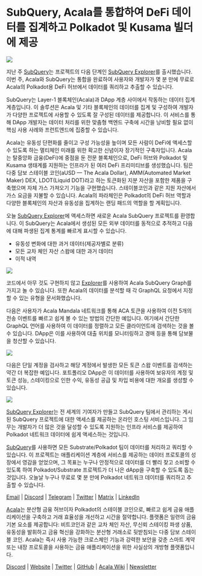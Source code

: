 # SubQuery, Acala를 통합하여 DeFi 데이터를 집계하고 Polkadot 및 Kusama 빌더에 제공

![](https://miro.medium.com/max/1400/1*cg4kJs0WEcyPP73EAtHomA.png)

지난 주 [SubQuery](https://www.subquery.network/)는 프로젝트의 다음 단계인 [SubQuery Explorer](https://explorer.subquery.network/)를 출시했습니다. 이번 주, Acala와 SubQuery는 통합을 완료하여 사용자와 개발자가 몇 분 만에 무료로 Acala의 Polkadot용 DeFi 허브에서 데이터를 쿼리하고 추출할 수 있습니다.

SubQuery는 Layer-1 블록체인(Acala)과 DApp 계층 사이에서 작동하는 데이터 집계 계층입니다. 이 솔루션은 Acala 및 기타 블록체인의 데이터를 집계 및 구성하여 개발자가 다양한 프로젝트에 사용할 수 있도록 잘 구성된 데이터를 제공합니다. 이 서비스를 통해 DApp 개발자는 데이터 처리를 위한 맞춤형 백엔드 구축에 시간을 낭비할 필요 없이 핵심 사용 사례와 프런트엔드에 집중할 수 있습니다.

Acala는 유동성 단편화를 줄이고 구성 가능성을 높이며 모든 사람이 DeFi에 액세스할 수 있도록 하는 멀티체인 미래를 위한 확고한 신념이자 장기적인 구축자입니다. Acala는 탈중앙화 금융(DeFi)에 중점을 둔 전문 블록체인으로, DeFi 허브와 Polkadot 및 Kusama 생태계를 지원하는 인프라가 된 여러 DeFi 프리미티브를 생성했습니다. 팀은 다중 담보 스테이블 코인(aUSD — The Acala Dollar), AMM(Automated Market Maker) DEX, LDOT(Liquid DOT)라고 하는 토큰화된 지분 자산을 포함한 제품을 구축했으며 자체 가스 가져오기 기능을 구현했습니다. 스테이블코인과 같은 지원 자산에서 가스 요금을 지불할 수 있습니다. Acala의 파라체인은 Polkadot의 DeFi 허브 역할과 다양한 블록체인의 자산과 유동성을 집계하는 랜딩 패드의 역할을 할 계획입니다.

오늘 [SubQuery Explorer](https://explorer.subquery.network/)에 액세스하면 새로운 Acala SubQuery 프로젝트를 환영합니다. 이 SubQuery는 Acala에서 생성된 모든 외부 데이터를 동적으로 추적하고 다음에 대해 파생된 집계 통계를 빠르게 표시할 수 있습니다.

-   유동성 변화에 대한 과거 데이터(제공자별로 분류)
-   모든 교차 체인 자산 스왑에 대한 과거 데이터
-   이적 내역

![](https://miro.medium.com/max/1400/0*sXPljA1RE754fuDQ)

코드에서 아무 것도 구현하지 않고 [Explorer](https://explorer.subquery.network/)를 사용하여 Acala SubQuery Graph를 가지고 놀 수 있습니다. 또한 Acala의 데이터를 분석할 때 각 GraphQL 요청에서 지정할 수 있는 유형을 문서화했습니다.

다음은 사용자가 Acala Mandala 네트워크를 통해 ACA 토큰을 사용하여 이전 5개의 전송 이벤트를 빠르고 쉽게 볼 수 있는 방법의 간단한 예입니다. 여기에서 간단한 GraphQL 언어를 사용하여 이 데이터를 정렬하고 모든 클라이언트에 검색하는 것을 볼 수 있습니다. DApp은 이를 사용하여 대출 위치를 모니터링하고 경매 등을 통해 담보물을 청산할 수 있습니다.

![](https://miro.medium.com/max/1400/0*zlxPf2tz8DVX95kY)

다음은 단일 계정을 검사하고 해당 계정에서 발생한 모든 토큰 스왑 이벤트를 검색하는 약간 더 복잡한 예입니다. 포트폴리오 DApp은 이 데이터를 사용하여 보유자의 계정 및 토큰 성능, 스테이킹으로 인한 수익, 유동성 공급 및 차입 비용에 대한 개요를 생성할 수 있습니다.

![](https://miro.medium.com/max/1400/0*hdTbn41vDvIYuv3_)

[SubQuery Explorer](https://explorer.subquery.network/)는 전 세계의 기여자가 만들고 SubQuery 팀에서 관리하는 게시된 SubQuery 프로젝트에 대한 액세스를 제공하는 온라인 호스팅 서비스입니다. 그 임무는 개발자가 더 많은 것을 달성할 수 있도록 지원하는 인프라 서비스를 제공하여 Polkadot 네트워크 데이터에 쉽게 액세스하는 것입니다.

[SubQuery](https://www.subquery.network/)를 사용하면 모든 Substrate/Polkadot 팀이 데이터를 처리하고 쿼리할 수 있습니다. 이 프로젝트는 애플리케이션 계층에 서비스를 제공하는 데이터 프로토콜의 성장에서 영감을 얻었으며, 그 목표는 누구나 안정적으로 데이터를 더 빨리 찾고 소비할 수 있도록 하여 Polkadot/Substrate 프로젝트가 더 나은 dApp을 구축할 수 있도록 돕는 것입니다. 오늘날 누구나 무료로 몇 분 만에 Polkadot 네트워크 데이터를 쿼리하고 추출할 수 있습니다.

[Email](mailto:hello@subquery.network) | [Discord](https://discord.com/invite/78zg8aBSMG) | [Telegram](https://t.me/subquerynetwork) | [Twitter](https://twitter.com/subquerynetwork) | [Matrix](https://matrix.to/#/#subquery:matrix.org) | [LinkedIn](https://www.linkedin.com/company/subquery)

[Acala](http://acala.network/)는 분산형 금융 허브이자 Polkadot의 스테이블 코인으로, 빠르고 쉽게 금융 애플리케이션을 구축하고 거래 효율성을 개선하고 시간을 절약합니다. 플랫폼은 일련의 금융 기본 요소를 제공합니다: 비트코인과 같은 교차 체인 자산, 무신뢰 스테이킹 파생 상품, 유동성을 발휘하고 금융 혁신을 강화하는 분산형 거래소로 뒷받침되는 다중 담보 스테이블 코인. Acala는 즉시 사용 가능한 크로스체인 기능과 강력한 보안을 갖춘 스마트 계약 또는 내장 프로토콜을 사용하는 금융 애플리케이션을 위한 사실상의 개방형 플랫폼입니다.

[Discord](https://discord.gg/vdbFVCH) | [Website](https://acala.network/) | [Twitter](https://twitter.com/AcalaNetwork) | [GitHub](https://github.com/AcalaNetwork/Acala) | [Acala Wiki](https://github.com/AcalaNetwork/Acala/wiki) | [Newsletter](https://share.hsforms.com/1X9RxkXk-R62I0VNbATaDXw4h8qc)